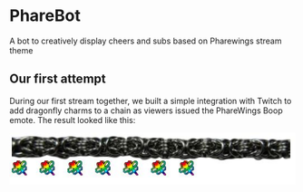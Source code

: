 # PhareBot
A bot to creatively display cheers and subs based on Pharewings stream theme

## Our first attempt

During our first stream together, we built a simple integration with Twitch to add dragonfly charms to a chain as viewers issued the PhareWings Boop emote.  The result looked like this:

![Image of chain with Dragonfly charms](doc/Sample.JPG)
